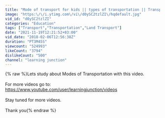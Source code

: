 ```yaml
---
title: "Mode of transport for kids || types of transportation || Transportation video for kids"
image: "https:\/\/i.ytimg.com\/vi\/d0ySC2tzlZI\/hqdefault.jpg"
vid_id: "d0ySC2tzlZI"
categories: "Education"
tags: ["Transport","Transportation","Land Transport"]
date: "2021-11-19T12:21:52+03:00"
vid_date: "2018-02-06T12:56:38Z"
duration: "PT3M45S"
viewcount: "524993"
likeCount: "3794"
dislikeCount: "500"
channel: "learning junction"
---
```

{% raw %}Lets study about Modes of Transportation with this video.   <br /><br />For more videos go to:<br /><a rel="nofollow" target="blank" href="https://www.youtube.com/user/learningjunction/videos">https://www.youtube.com/user/learningjunction/videos</a><br /><br />Stay tuned for more videos.<br /><br />Thank you{% endraw %}
